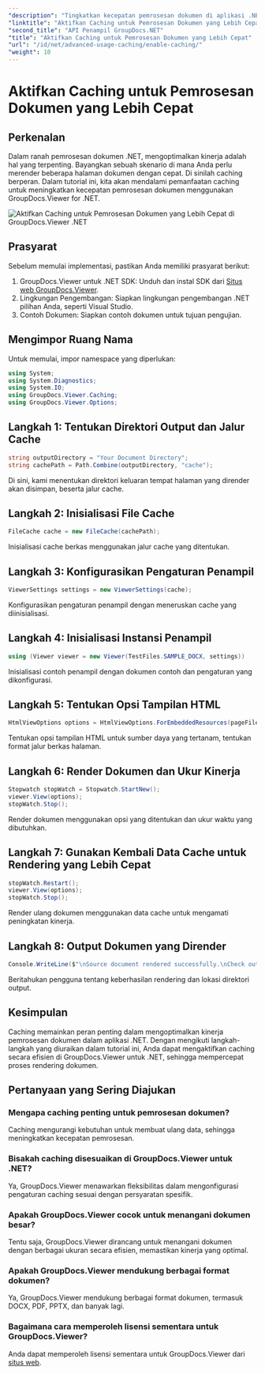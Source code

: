 ```yaml
---
"description": "Tingkatkan kecepatan pemrosesan dokumen di aplikasi .NET dengan GroupDocs.Viewer dengan memanfaatkan caching. Optimalkan kinerja dengan mudah."
"linktitle": "Aktifkan Caching untuk Pemrosesan Dokumen yang Lebih Cepat"
"second_title": "API Penampil GroupDocs.NET"
"title": "Aktifkan Caching untuk Pemrosesan Dokumen yang Lebih Cepat"
"url": "/id/net/advanced-usage-caching/enable-caching/"
"weight": 10
---
```


# Aktifkan Caching untuk Pemrosesan Dokumen yang Lebih Cepat

## Perkenalan
Dalam ranah pemrosesan dokumen .NET, mengoptimalkan kinerja adalah hal yang terpenting. Bayangkan sebuah skenario di mana Anda perlu merender beberapa halaman dokumen dengan cepat. Di sinilah caching berperan. Dalam tutorial ini, kita akan mendalami pemanfaatan caching untuk meningkatkan kecepatan pemrosesan dokumen menggunakan GroupDocs.Viewer for .NET.

![Aktifkan Caching untuk Pemrosesan Dokumen yang Lebih Cepat di GroupDocs.Viewer .NET](/viewer/advanced-usage/enable-caching-faster-document-processing-img.png)

## Prasyarat
Sebelum memulai implementasi, pastikan Anda memiliki prasyarat berikut:
1. GroupDocs.Viewer untuk .NET SDK: Unduh dan instal SDK dari [Situs web GroupDocs.Viewer](https://releases.groupdocs.com/viewer/net/).
2. Lingkungan Pengembangan: Siapkan lingkungan pengembangan .NET pilihan Anda, seperti Visual Studio.
3. Contoh Dokumen: Siapkan contoh dokumen untuk tujuan pengujian.

## Mengimpor Ruang Nama
Untuk memulai, impor namespace yang diperlukan:
```csharp
using System;
using System.Diagnostics;
using System.IO;
using GroupDocs.Viewer.Caching;
using GroupDocs.Viewer.Options;
```

## Langkah 1: Tentukan Direktori Output dan Jalur Cache
```csharp
string outputDirectory = "Your Document Directory";
string cachePath = Path.Combine(outputDirectory, "cache");
```
Di sini, kami menentukan direktori keluaran tempat halaman yang dirender akan disimpan, beserta jalur cache.
## Langkah 2: Inisialisasi File Cache
```csharp
FileCache cache = new FileCache(cachePath);
```
Inisialisasi cache berkas menggunakan jalur cache yang ditentukan.
## Langkah 3: Konfigurasikan Pengaturan Penampil
```csharp
ViewerSettings settings = new ViewerSettings(cache);
```
Konfigurasikan pengaturan penampil dengan meneruskan cache yang diinisialisasi.
## Langkah 4: Inisialisasi Instansi Penampil
```csharp
using (Viewer viewer = new Viewer(TestFiles.SAMPLE_DOCX, settings))
```
Inisialisasi contoh penampil dengan dokumen contoh dan pengaturan yang dikonfigurasi.
## Langkah 5: Tentukan Opsi Tampilan HTML
```csharp
HtmlViewOptions options = HtmlViewOptions.ForEmbeddedResources(pageFilePathFormat);
```
Tentukan opsi tampilan HTML untuk sumber daya yang tertanam, tentukan format jalur berkas halaman.
## Langkah 6: Render Dokumen dan Ukur Kinerja
```csharp
Stopwatch stopWatch = Stopwatch.StartNew();
viewer.View(options);
stopWatch.Stop();
```
Render dokumen menggunakan opsi yang ditentukan dan ukur waktu yang dibutuhkan.
## Langkah 7: Gunakan Kembali Data Cache untuk Rendering yang Lebih Cepat
```csharp
stopWatch.Restart();
viewer.View(options);
stopWatch.Stop();
```
Render ulang dokumen menggunakan data cache untuk mengamati peningkatan kinerja.
## Langkah 8: Output Dokumen yang Dirender
```csharp
Console.WriteLine($"\nSource document rendered successfully.\nCheck output in {outputDirectory}.");
```
Beritahukan pengguna tentang keberhasilan rendering dan lokasi direktori output.

## Kesimpulan
Caching memainkan peran penting dalam mengoptimalkan kinerja pemrosesan dokumen dalam aplikasi .NET. Dengan mengikuti langkah-langkah yang diuraikan dalam tutorial ini, Anda dapat mengaktifkan caching secara efisien di GroupDocs.Viewer untuk .NET, sehingga mempercepat proses rendering dokumen.
## Pertanyaan yang Sering Diajukan
### Mengapa caching penting untuk pemrosesan dokumen?
Caching mengurangi kebutuhan untuk membuat ulang data, sehingga meningkatkan kecepatan pemrosesan.
### Bisakah caching disesuaikan di GroupDocs.Viewer untuk .NET?
Ya, GroupDocs.Viewer menawarkan fleksibilitas dalam mengonfigurasi pengaturan caching sesuai dengan persyaratan spesifik.
### Apakah GroupDocs.Viewer cocok untuk menangani dokumen besar?
Tentu saja, GroupDocs.Viewer dirancang untuk menangani dokumen dengan berbagai ukuran secara efisien, memastikan kinerja yang optimal.
### Apakah GroupDocs.Viewer mendukung berbagai format dokumen?
Ya, GroupDocs.Viewer mendukung berbagai format dokumen, termasuk DOCX, PDF, PPTX, dan banyak lagi.
### Bagaimana cara memperoleh lisensi sementara untuk GroupDocs.Viewer?
Anda dapat memperoleh lisensi sementara untuk GroupDocs.Viewer dari [situs web](https://purchase.groupdocs.com/temporary-license/).